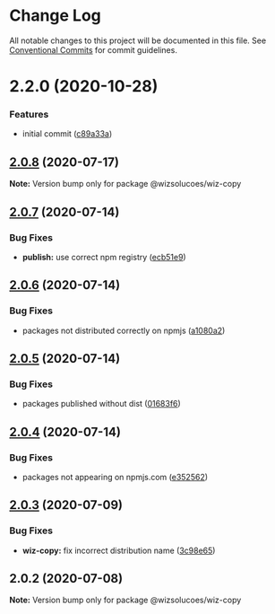 # Change Log

All notable changes to this project will be documented in this file.
See [Conventional Commits](https://conventionalcommits.org) for commit guidelines.

# 2.2.0 (2020-10-28)


### Features

* initial commit ([c89a33a](https://github.com/wizsolucoes/syz/commit/c89a33a0d742dfa3bc3f131f5c9cf6ae4ed88923))





## [2.0.8](https://github.com/wizsolucoes/wc-wiz-copy/compare/@wizsolucoes/wiz-copy@2.0.7...@wizsolucoes/wiz-copy@2.0.8) (2020-07-17)

**Note:** Version bump only for package @wizsolucoes/wiz-copy





## [2.0.7](https://github.com/wizsolucoes/wc-wiz-copy/compare/@wizsolucoes/wiz-copy@2.0.3...@wizsolucoes/wiz-copy@2.0.7) (2020-07-14)


### Bug Fixes

* **publish:** use correct npm registry ([ecb51e9](https://github.com/wizsolucoes/wc-wiz-copy/commit/ecb51e91ff54ea0a3a13dbb712e69e31552ea924))





## [2.0.6](https://github.com/wizsolucoes/wc-wiz-copy/compare/@wizsolucoes/wiz-copy@2.0.3...@wizsolucoes/wiz-copy@2.0.6) (2020-07-14)


### Bug Fixes

* packages not distributed correctly on npmjs ([a1080a2](https://github.com/wizsolucoes/wc-wiz-copy/commit/a1080a267e4aea2160f96d7d62911b6907d7c2ea))





## [2.0.5](https://github.com/wizsolucoes/wc-wiz-copy/compare/@wizsolucoes/wiz-copy@2.0.4...@wizsolucoes/wiz-copy@2.0.5) (2020-07-14)


### Bug Fixes

* packages published without dist ([01683f6](https://github.com/wizsolucoes/wc-wiz-copy/commit/01683f631796401524c1061cadf73269df50242b))





## [2.0.4](https://github.com/wizsolucoes/wc-wiz-copy/compare/@wizsolucoes/wiz-copy@2.0.3...@wizsolucoes/wiz-copy@2.0.4) (2020-07-14)


### Bug Fixes

* packages not appearing on npmjs.com ([e352562](https://github.com/wizsolucoes/wc-wiz-copy/commit/e35256270903afe0d8cae12bb0c765c970b4c91d))





## [2.0.3](https://github.com/wizsolucoes/wc-wiz-copy/compare/@wizsolucoes/wiz-copy@2.0.2...@wizsolucoes/wiz-copy@2.0.3) (2020-07-09)


### Bug Fixes

* **wiz-copy:** fix incorrect distribution name ([3c98e65](https://github.com/wizsolucoes/wc-wiz-copy/commit/3c98e65539c36a6bc0e2f6fcb009295102e9ad0a))





## 2.0.2 (2020-07-08)

**Note:** Version bump only for package @wizsolucoes/wiz-copy
